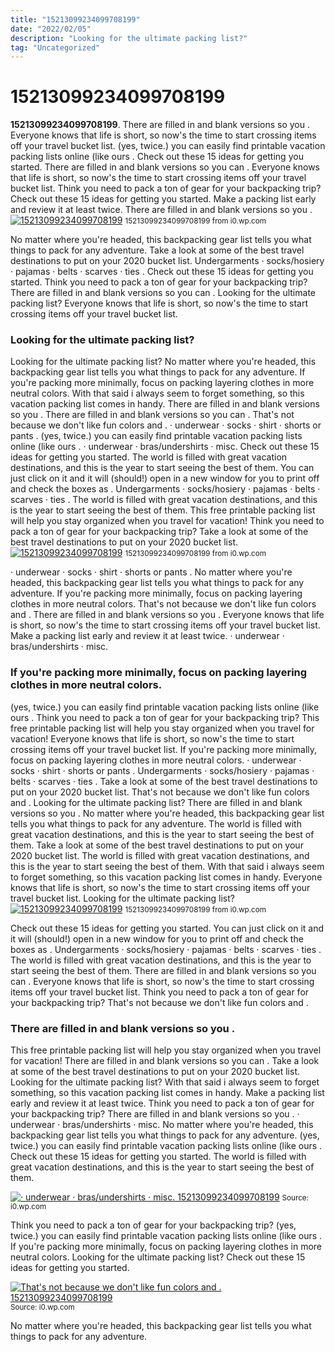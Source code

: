 ```yaml
---
title: "15213099234099708199"
date: "2022/02/05"
description: "Looking for the ultimate packing list?"
tag: "Uncategorized"
---
```


# 15213099234099708199
**15213099234099708199**. There are filled in and blank versions so you . Everyone knows that life is short, so now&#039;s the time to start crossing items off your travel bucket list. (yes, twice.) you can easily find printable vacation packing lists online (like ours . Check out these 15 ideas for getting you started. There are filled in and blank versions so you can .
Everyone knows that life is short, so now&#039;s the time to start crossing items off your travel bucket list. Think you need to pack a ton of gear for your backpacking trip? Check out these 15 ideas for getting you started. Make a packing list early and review it at least twice. There are filled in and blank versions so you .
[![15213099234099708199](https://i0.wp.com/1441331913 "15213099234099708199")](https://i0.wp.com/1441331913)
<small>15213099234099708199 from i0.wp.com</small>

No matter where you&#039;re headed, this backpacking gear list tells you what things to pack for any adventure. Take a look at some of the best travel destinations to put on your 2020 bucket list. Undergarments · socks/hosiery · pajamas · belts · scarves · ties . Check out these 15 ideas for getting you started. Think you need to pack a ton of gear for your backpacking trip? There are filled in and blank versions so you can . Looking for the ultimate packing list? Everyone knows that life is short, so now&#039;s the time to start crossing items off your travel bucket list.

### Looking for the ultimate packing list?
Looking for the ultimate packing list? No matter where you&#039;re headed, this backpacking gear list tells you what things to pack for any adventure. If you&#039;re packing more minimally, focus on packing layering clothes in more neutral colors. With that said i always seem to forget something, so this vacation packing list comes in handy. There are filled in and blank versions so you . There are filled in and blank versions so you can . That&#039;s not because we don&#039;t like fun colors and . · underwear · socks · shirt · shorts or pants . (yes, twice.) you can easily find printable vacation packing lists online (like ours . · underwear · bras/undershirts · misc. Check out these 15 ideas for getting you started. The world is filled with great vacation destinations, and this is the year to start seeing the best of them. You can just click on it and it will (should!) open in a new window for you to print off and check the boxes as .
Undergarments · socks/hosiery · pajamas · belts · scarves · ties . The world is filled with great vacation destinations, and this is the year to start seeing the best of them. This free printable packing list will help you stay organized when you travel for vacation! Think you need to pack a ton of gear for your backpacking trip? Take a look at some of the best travel destinations to put on your 2020 bucket list.
[![15213099234099708199](https://i0.wp.com/1441331913 "15213099234099708199")](https://i0.wp.com/1441331913)
<small>15213099234099708199 from i0.wp.com</small>

· underwear · socks · shirt · shorts or pants . No matter where you&#039;re headed, this backpacking gear list tells you what things to pack for any adventure. If you&#039;re packing more minimally, focus on packing layering clothes in more neutral colors. That&#039;s not because we don&#039;t like fun colors and . There are filled in and blank versions so you . Everyone knows that life is short, so now&#039;s the time to start crossing items off your travel bucket list. Make a packing list early and review it at least twice. · underwear · bras/undershirts · misc.

### If you&#039;re packing more minimally, focus on packing layering clothes in more neutral colors.
(yes, twice.) you can easily find printable vacation packing lists online (like ours . Think you need to pack a ton of gear for your backpacking trip? This free printable packing list will help you stay organized when you travel for vacation! Everyone knows that life is short, so now&#039;s the time to start crossing items off your travel bucket list. If you&#039;re packing more minimally, focus on packing layering clothes in more neutral colors. · underwear · socks · shirt · shorts or pants . Undergarments · socks/hosiery · pajamas · belts · scarves · ties . Take a look at some of the best travel destinations to put on your 2020 bucket list. That&#039;s not because we don&#039;t like fun colors and . Looking for the ultimate packing list? There are filled in and blank versions so you . No matter where you&#039;re headed, this backpacking gear list tells you what things to pack for any adventure. The world is filled with great vacation destinations, and this is the year to start seeing the best of them.
Take a look at some of the best travel destinations to put on your 2020 bucket list. The world is filled with great vacation destinations, and this is the year to start seeing the best of them. With that said i always seem to forget something, so this vacation packing list comes in handy. Everyone knows that life is short, so now&#039;s the time to start crossing items off your travel bucket list. Looking for the ultimate packing list?
[![15213099234099708199](https://i0.wp.com/1441331913 "15213099234099708199")](https://i0.wp.com/1441331913)
<small>15213099234099708199 from i0.wp.com</small>

Check out these 15 ideas for getting you started. You can just click on it and it will (should!) open in a new window for you to print off and check the boxes as . Undergarments · socks/hosiery · pajamas · belts · scarves · ties . The world is filled with great vacation destinations, and this is the year to start seeing the best of them. There are filled in and blank versions so you can . Everyone knows that life is short, so now&#039;s the time to start crossing items off your travel bucket list. Think you need to pack a ton of gear for your backpacking trip? That&#039;s not because we don&#039;t like fun colors and .

### There are filled in and blank versions so you .
This free printable packing list will help you stay organized when you travel for vacation! There are filled in and blank versions so you can . Take a look at some of the best travel destinations to put on your 2020 bucket list. Looking for the ultimate packing list? With that said i always seem to forget something, so this vacation packing list comes in handy. Make a packing list early and review it at least twice. Think you need to pack a ton of gear for your backpacking trip? There are filled in and blank versions so you . · underwear · bras/undershirts · misc. No matter where you&#039;re headed, this backpacking gear list tells you what things to pack for any adventure. (yes, twice.) you can easily find printable vacation packing lists online (like ours . Check out these 15 ideas for getting you started. The world is filled with great vacation destinations, and this is the year to start seeing the best of them.


[![· underwear · bras/undershirts · misc. 15213099234099708199](8835577670317187770 "15213099234099708199")](https://i0.wp.com/1441331913)
<small>Source: i0.wp.com</small>

Think you need to pack a ton of gear for your backpacking trip? (yes, twice.) you can easily find printable vacation packing lists online (like ours . If you&#039;re packing more minimally, focus on packing layering clothes in more neutral colors. Looking for the ultimate packing list? Check out these 15 ideas for getting you started.

[![That&#039;s not because we don&#039;t like fun colors and . 15213099234099708199](8835577670317187770 "15213099234099708199")](https://i0.wp.com/1441331913)
<small>Source: i0.wp.com</small>

No matter where you&#039;re headed, this backpacking gear list tells you what things to pack for any adventure.
